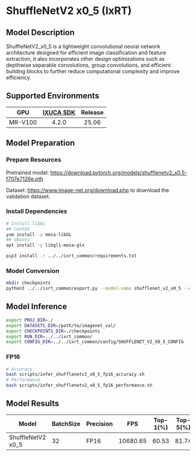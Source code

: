 # ShuffleNetV2 x0_5 (IxRT)

## Model Description

ShuffleNetV2_x0_5 is a lightweight convolutional neural network architecture designed for efficient image classification
and feature extraction, it also incorporates other design optimizations such as depthwise separable convolutions, group
convolutions, and efficient building blocks to further reduce computational complexity and improve efficiency.

## Supported Environments

| GPU    | [IXUCA SDK](https://gitee.com/deep-spark/deepspark#%E5%A4%A9%E6%95%B0%E6%99%BA%E7%AE%97%E8%BD%AF%E4%BB%B6%E6%A0%88-ixuca) | Release |
| :----: | :----: | :----: |
| MR-V100 | 4.2.0     |  25.06  |

## Model Preparation

### Prepare Resources

Pretrained model: <https://download.pytorch.org/models/shufflenetv2_x0.5-f707e7126e.pth>

Dataset: <https://www.image-net.org/download.php> to download the validation dataset.

### Install Dependencies

```bash
# Install libGL
## CentOS
yum install -y mesa-libGL
## Ubuntu
apt install -y libgl1-mesa-glx

pip3 install -r ../../ixrt_common/requirements.txt
```

### Model Conversion

```bash
mkdir checkpoints
python3 ../../ixrt_common/export.py --model-name shufflenet_v2_x0_5 --weight shufflenetv2_x0.5-f707e7126e.pth --output checkpoints/shufflenetv2_x0_5.onnx
```

## Model Inference

```bash
export PROJ_DIR=./
export DATASETS_DIR=/path/to/imagenet_val/
export CHECKPOINTS_DIR=./checkpoints
export RUN_DIR=../../ixrt_common/
export CONFIG_DIR=../../ixrt_common/config/SHUFFLENET_V2_X0_5_CONFIG
```

### FP16

```bash
# Accuracy
bash scripts/infer_shufflenetv2_x0_5_fp16_accuracy.sh
# Performance
bash scripts/infer_shufflenetv2_x0_5_fp16_performance.sh
```

## Model Results

| Model             | BatchSize | Precision | FPS      | Top-1(%) | Top-5(%) |
|-------------------|-----------|-----------|----------|----------|----------|
| ShuffleNetV2 x0_5 | 32        | FP16      | 10680.65 | 60.53    | 81.74    |
